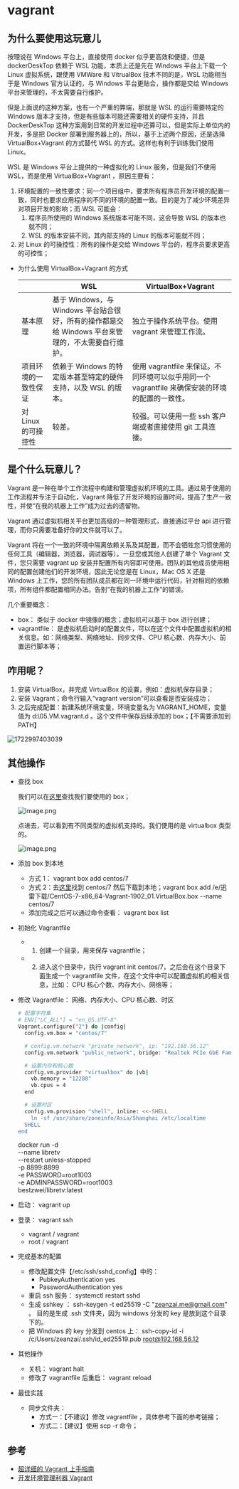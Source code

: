 # vagrant

## 为什么要使用这玩意儿

按理说在 Windows 平台上，直接使用 docker 似乎更高效和便捷，但是 dockerDeskTop 依赖于 WSL 功能，本质上还是先在 Windows 平台上下载一个 Linux 虚拟系统，跟使用 VMWare 和 VitrualBox 技术不同的是，WSL 功能相当于是 Windows 官方认证的，与 Windows 平台更贴合，操作都是交给 Windows 平台来管理的，不太需要自行维护。

但是上面说的这种方案，也有一个严重的弊端，那就是 WSL 的运行需要特定的 Windows 版本才支持，但是有些版本可能还需要相关的硬件支持，并且 DockerDeskTop 这种方案用到日常的开发过程中还算可以，但是实际上单位内的开发，多是把 Docker 部署到服务器上的，所以，基于上述两个原因，还是选择 VirtualBox+Vagrant 的方式替代 WSL 的方式。这样也有利于训练我们使用 Linux。

WSL 是 Windows 平台上提供的一种虚拟化的 Linux 服务，但是我们不使用 WSL，而是使用 VirtualBox+Vagrant ，原因主要有：

1. 环境配置的一致性要求：同一个项目组中，要求所有程序员开发环境的配置一致，同时也要求应用程序的不同的环境的配置一致。目的是为了减少环境差异对项目开发的影响；而 WSL 可能会：
   1. 程序员所使用的 Windows 系统版本可能不同，这会导致 WSL 的版本也就不同；
   2. WSL 的版本安装不同，其内部支持的 Linux 的版本可能就不同；
2. 对 Linux 的可操控性：所有的操作是交给 Windows 平台的，程序员要求更高的可控性；

- 为什么使用 VirtualBox+Vagrant 的方式

  |                      | WSL                                                                                                | VirtualBox+Vagrant                                                                             |
  | -------------------- | -------------------------------------------------------------------------------------------------- | ---------------------------------------------------------------------------------------------- |
  | 基本原理             | 基于 Windows，与 Windows 平台贴合很好，所有的操作都是交给 Windows 平台来管理的，不太需要自行维护。 | 独立于操作系统平台。使用 vagrant 来管理工作流。                                                |
  | 项目环境的一致性保证 | 依赖于 Windows 的特定版本甚至特定的硬件支持，以及 WSL 的版本。                                     | 使用 vagrantfile 来保证。不同环境可以似乎用同一个 vagrantfile 来确保安装的环境的配置的一致性。 |
  | 对 Linux 的可操控性  | 较差。                                                                                             | 较强。可以使用一些 ssh 客户端或者直接使用 git 工具连接。                                       |

## 是个什么玩意儿？

Vagrant 是一种在单个工作流程中构建和管理虚拟机环境的工具。通过易于使用的工作流程并专注于自动化，Vagrant 降低了开发环境的设置时间，提高了生产一致性，并使“在我的机器上工作”成为过去的遗留物。

Vagrant 通过虚拟机相关平台更加高级的一种管理形式，直接通过平台 api 进行管理，而你只需要准备好你的文件就可以了。

Vagrant 将在一个一致的环境中隔离依赖关系及其配置，而不会牺牲您习惯使用的任何工具（编辑器，浏览器，调试器等）。一旦您或其他人创建了单个 Vagrant 文件，您只需要 vagrant up 安装并配置所有内容即可使用。团队的其他成员使用相同的配置创建他们的开发环境，因此无论您是在 Linux，Mac OS X 还是 Windows 上工作，您的所有团队成员都在同一环境中运行代码，针对相同的依赖项，所有组件都配置相同办法。告别“在我的机器上工作”的错误。

几个重要概念：

- box： 类似于 docker 中镜像的概念；虚拟机可以基于 box 进行创建；
- vagrantfile： 是虚拟机启动时的配置文件，可以在这个文件中配置虚拟机的相关信息。如：网络类型、网络地址、同步文件、CPU 核心数、内存大小、前置运行脚本等；

## 咋用呢？

1. 安装 VirtualBox，并完成 VirtualBox 的设置，例如：虚拟机保存目录；
2. 安装 Vagrant；命令行输入“vagrant version”可以查看是否安装成功；
3. 之后完成配置：新建系统环境变量，环境变量名为 VAGRANT_HOME，变量值为 d:\05.VM\.vagrant.d 。这个文件中保存后续添加的 box；【不需要添加到 PATH】

![1722997403039](./vagrant/image/1722997403039.png)

## 其他操作

- 查找 box

  我们可以在[这里](https://app.vagrantup.com/boxes/search)查找我们要使用的 box；

  ![image.png](./vagrant/image/1705288192343.png)

  点进去，可以看到有不同类型的虚拟机支持的。我们使用的是 virtualbox 类型的。

  ![image.png](./vagrant/image/1705288259540.png)

- 添加 box 到本地
  - 方式 1： vagrant box add centos/7
  - 方式 2：去[这里](https://app.vagrantup.com/boxes/search)找到 centos/7 然后下载到本地；vagrant box add /e/迅雷下载/CentOS-7-x86_64-Vagrant-1902_01.VirtualBox.box --name centos/7
  - 添加完成之后可以通过命令查看： vagrant box list
- 初始化 Vagrantfile
  - 1. 创建一个目录，用来保存 vagrantfile；
  - 2. 进入这个目录中，执行 vagrant init centos/7，之后会在这个目录下面生成一个 vagrantfile 文件，在这个文件中可以配置虚拟机的相关信息，比如： CPU 核心个数、内存大小、网络等；
- 修改 Vagrantfile： 网络、内存大小、CPU 核心数、时区

  ```bash
  # 配置字符集
  # ENV["LC_ALL"] = "en_US.UTF-8"
  Vagrant.configure("2") do |config|
    config.vm.box = "centos/7"

    # config.vm.network "private_network", ip: "192.168.56.12"
    config.vm.network "public_network", bridge: "Realtek PCIe GbE Family Controller", ip: "192.168.1.105"

    # 设置内存和核心数
    config.vm.provider "virtualbox" do |vb|
      vb.memory = "12288"
      vb.cpus = 4
    end

    # 设置时区
    config.vm.provision "shell", inline: <<-SHELL
      ln -sf /usr/share/zoneinfo/Asia/Shanghai /etc/localtime
    SHELL
  end

  ```

  docker run -d \
   --name libretv \
   --restart unless-stopped \
   -p 8899:8899 \
   -e PASSWORD=root1003 \
   -e ADMINPASSWORD=root1003 \
   bestzwei/libretv:latest

- 启动： vagrant up
- 登录： vagrant ssh
  - vagrant / vagrant
  - root / vagrant
- 完成基本的配置
  - 修改配置文件【/etc/ssh/sshd_config】中的：
    - PubkeyAuthentication yes
    - PasswordAuthentication yes
  - 重启 ssh 服务： systemctl restart sshd
  - 生成 sshkey ： ssh-keygen -t ed25519 -C "zeanzai.me@gmail.com" 。 目的是生成 .ssh 文件夹，因为 windows 分发的 key 是放到这个目录下的。
  - 把 Windows 的 key 分发到 centos 上： ssh-copy-id -i /c/Users/zeanzai/.ssh/id_ed25519.pub root@192.168.56.12
- 其他操作
  - 关机： vagrant halt
  - 修改了 vagrantfile 后重启： vagrant reload
- 最佳实践
  - 同步文件夹：
    - 方式一：【不建议】修改 vagrantfile ，具体参考下面的参考链接；
    - 方式二：【建议】使用 scp -r 命令；

## 参考

- [超详细的 Vagrant 上手指南](https://zhuanlan.zhihu.com/p/259833884)
- [开发环境管理利器 Vagrant](https://www.cnblogs.com/evan-blog/p/10552997.html)

